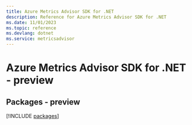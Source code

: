 ```yaml
---
title: Azure Metrics Advisor SDK for .NET
description: Reference for Azure Metrics Advisor SDK for .NET
ms.date: 11/01/2023
ms.topic: reference
ms.devlang: dotnet
ms.service: metricsadvisor
---
```

# Azure Metrics Advisor SDK for .NET - preview
## Packages - preview
[!INCLUDE [packages](metrics-advisor-index.md)]